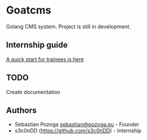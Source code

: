 # Goatcms
Golang CMS system. Project is still in development.

## Internship guide
[A quick start for trainees is here](docs/intership_guide.md)

## TODO
Create documentation

## Authors
* Sebastian Pozoga <sebastian@pozoga.eu> - Founder
* s3c0nDD (https://github.com/s3c0nDD) - Internship
